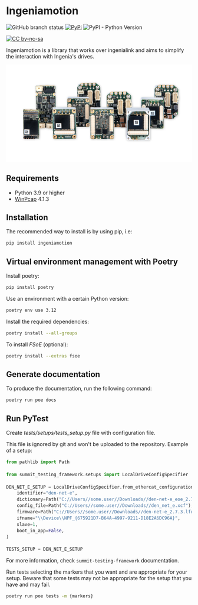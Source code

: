 Ingeniamotion
=============

![GitHub branch status](https://img.shields.io/github/checks-status/ingeniamc/ingeniamotion/master?label=Tests)
[![PyPi](https://img.shields.io/pypi/v/ingeniamotion.svg)](https://pypi.python.org/pypi/ingeniamotion)
![PyPI - Python Version](https://img.shields.io/pypi/pyversions/ingeniamotion?color=2334D058)

[![CC by-nc-sa](https://img.shields.io/badge/License-CC%20BY--NC--ND%204.0-lightgrey.svg)](https://creativecommons.org/licenses/by-nc-nd/4.0/)

Ingeniamotion is a library that works over ingenialink and aims to simplify the interaction with Ingenia's drives.

[![Ingenia Servodrives](https://github.com/ingeniamc/ingenialink-python/blob/master/docs/_static/images/main_image.png?raw=true)](http://www.ingeniamc.com)

Requirements
------------

* Python 3.9 or higher
* [WinPcap](https://www.winpcap.org/install/) 4.1.3

Installation
------------

The recommended way to install is by using pip, i.e:
```bash
pip install ingeniamotion
```

Virtual environment management with Poetry
------------------------------------------

Install poetry:
```bash
pip install poetry
```

Use an environment with a certain Python version:
```bash
poetry env use 3.12
```

Install the required dependencies:
```bash
poetry install --all-groups
```

To install *FSoE* (optional):
```bash
poetry install --extras fsoe
```


Generate documentation
----------------------

To produce the documentation, run the following command:
```bash
poetry run poe docs
```

Run PyTest
----------

Create *tests/setups/tests_setup.py* file with configuration file.

This file is ignored by git and won't be uploaded to the repository.
Example of a setup:

```python
from pathlib import Path

from summit_testing_framework.setups import LocalDriveConfigSpecifier

DEN_NET_E_SETUP = LocalDriveConfigSpecifier.from_ethercat_configuration(
    identifier="den-net-e",
    dictionary=Path("C://Users//some.user//Downloads//den-net-e_eoe_2.7.3.xdf"),
    config_file=Path("C://Users//some.user//Downloads//den_net_e.xcf"),
    firmware=Path("C://Users//some.user//Downloads//den-net-e_2.7.3.lfu"),
    ifname="\\Device\\NPF_{675921D7-B64A-4997-9211-D18E2A6DC96A}",
    slave=1,
    boot_in_app=False,
)

TESTS_SETUP = DEN_NET_E_SETUP
```

For more information, check `summit-testing-framework` documentation.

Run tests selecting the markers that you want and are appropriate for your setup.
Beware that some tests may not be appropriate for the setup that you have and may fail.

```bash
poetry run poe tests -m {markers}
```
